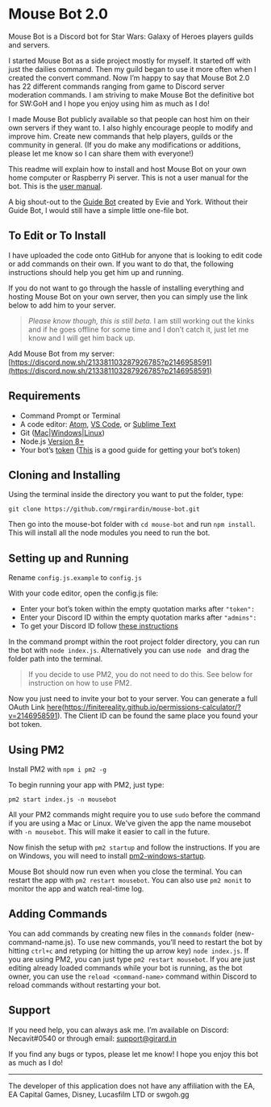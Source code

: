 # Mouse Bot 2.0
Mouse Bot is a Discord bot for Star Wars: Galaxy of Heroes players guilds and servers.

I started Mouse Bot as a side project mostly for myself. It started off with just the dailies command. Then my guild began to use it more often when I created the convert command. Now I’m happy to say that Mouse Bot 2.0 has 22 different commands ranging from game to Discord server moderation commands. I am striving to make Mouse Bot the definitive bot for SW:GoH and I hope you enjoy using him as much as I do!

I made Mouse Bot publicly available so that people can host him on their own servers if they want to. I also highly encourage people to modify and improve him. Create new commands that help players, guilds or the community in general. (If you do make any modifications or additions, please let me know so I can share them with everyone!)

This readme will explain how to install and host Mouse Bot on your own home computer or Raspberry Pi server. This is not a user manual for the bot. This is the [user manual](https://rmgirardin.gitbooks.io/mouse-bot-user-manual/content/swgoh.html).

A big shout-out to the [Guide Bot](https://github.com/An-Idiots-Guide/guidebot) created by Evie and York. Without their Guide Bot, I would still have a simple little one-file bot.

## To Edit or To Install
I have uploaded the code onto GitHub for anyone that is looking to edit code or add commands on their own. If you want to do that, the following instructions should help you get him up and running.

If you do not want to go through the hassle of installing everything and hosting Mouse Bot on your own server, then you can simply use the link below to add him to your server.

> *Please know though, this is still beta.* I am still working out the kinks and if he goes offline for some time and I don’t catch it, just let me know and I will get him back up.

Add Mouse Bot from my server: [https://discord.now.sh/213381103287926785?p2146958591](https://discord.now.sh/213381103287926785?p2146958591)

## Requirements
- Command Prompt or Terminal
-  A code editor: [Atom](https://atom.io/), [VS Code](https://www.visualstudio.com/en-us/products/code-vs.aspx), or [Sublime Text](https://www.sublimetext.com/3)
- Git ([Mac](https://git-scm.com/download/mac)|[Windows](https://git-scm.com/download/win)|[Linux](https://git-scm.com/download/linux))
- Node.js [Version 8+](https://nodejs.org/)
- Your bot’s [token](https://discordapp.com/developers/applications/me) ([This](https://github.com/reactiflux/discord-irc/wiki/Creating-a-discord-bot-&-getting-a-token) is a good guide for getting your bot’s token)

## Cloning and Installing
Using the terminal inside the directory you want to put the folder, type:

	git clone https://github.com/rmgirardin/mouse-bot.git

Then go into the mouse-bot folder with `cd mouse-bot` and run `npm install`. This will install all the node modules you need to run the bot.

## Setting up and Running
Rename `config.js.example` to `config.js`

With your code editor, open the config.js file:
- Enter your bot’s token within the empty quotation marks after `"token":`
- Enter your Discord ID within the empty quotation marks after `"admins":`
- To get your Discord ID follow [these instructions](https://support.discordapp.com/hc/en-us/articles/206346498-Where-can-I-find-my-User-Server-Message-ID-)

In the command prompt within the root project folder directory, you can run the bot with `node index.js`. Alternatively you can use `node ` and drag the folder path into the terminal.

> If you decide to use PM2, you do not need to do this. See below for instruction on how to use PM2.

Now you just need to invite your bot to your server. You can generate a full OAuth Link [here](#)(https://finitereality.github.io/permissions-calculator/?v=2146958591). The Client ID can be found the same place you found your bot token.

## Using PM2
Install PM2 with `npm i pm2 -g`

To begin running your app with PM2, just type:

	pm2 start index.js -n mousebot

All your PM2 commands might require you to use `sudo` before the command if you are using a Mac or Linux.
We've given the app the name mousebot with `-n mousebot`. This will make it easier to call in the future.

Now finish the setup with `pm2 startup` and follow the instructions. If you are on Windows, you will need to install [pm2-windows-startup](https://www.npmjs.com/package/pm2-windows-startup).

Mouse Bot should now run even when you close the terminal. You can restart the app with `pm2 restart mousebot`. You can also use `pm2 monit` to monitor the app and watch real-time log.

## Adding Commands
You can add commands by creating new files in the `commands` folder (new-command-name.js). To use new commands, you’ll need to restart the bot by hitting `ctrl+c` and retyping (or hitting the up arrow key) `node index.js`. If you are using PM2, you can just type `pm2 restart mousebot`.
If you are just editing already loaded commands while your bot is running, as the bot owner, you can use the `reload <command-name>` command within Discord to reload commands without restarting your bot.

## Support
If you need help, you can always ask me. I’m available on Discord: Necavit#0540 or through email: support@girard.in

If you find any bugs or typos, please let me know!
I hope you enjoy this bot as much as I do!

----
The developer of this application does not have any affiliation with the EA, EA Capital Games, Disney, Lucasfilm LTD or swgoh.gg
